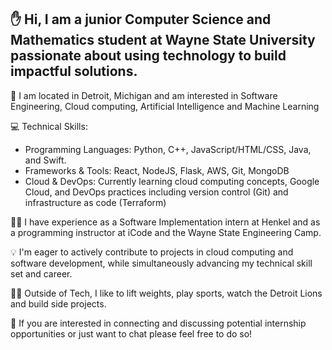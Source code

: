 ## ✋ Hi, I am a junior Computer Science and Mathematics student at Wayne State University passionate about using technology to build impactful solutions.

🌆 I am located in Detroit, Michigan and am interested in Software Engineering, Cloud computing, Artificial Intelligence and Machine Learning

💻 Technical Skills:
- Programming Languages: Python, C++, JavaScript/HTML/CSS, Java, and Swift. 
- Frameworks & Tools: React, NodeJS, Flask, AWS, Git, MongoDB
- Cloud & DevOps: Currently learning cloud computing concepts, Google Cloud, and DevOps practices including version control (Git) and infrastructure as code (Terraform)

👨‍💻 I have experience as a Software Implementation intern at Henkel and as a programming instructor at iCode and the Wayne State Engineering Camp.

💡 I'm eager to actively contribute to projects in cloud computing and software development, while simultaneously advancing my technical skill set and career.

🏋️‍♂️ Outside of Tech, I like to lift weights, play sports, watch the Detroit Lions and build side projects.

🤝 If you are interested in connecting and discussing potential internship opportunities or just want to chat please feel free to do so!
